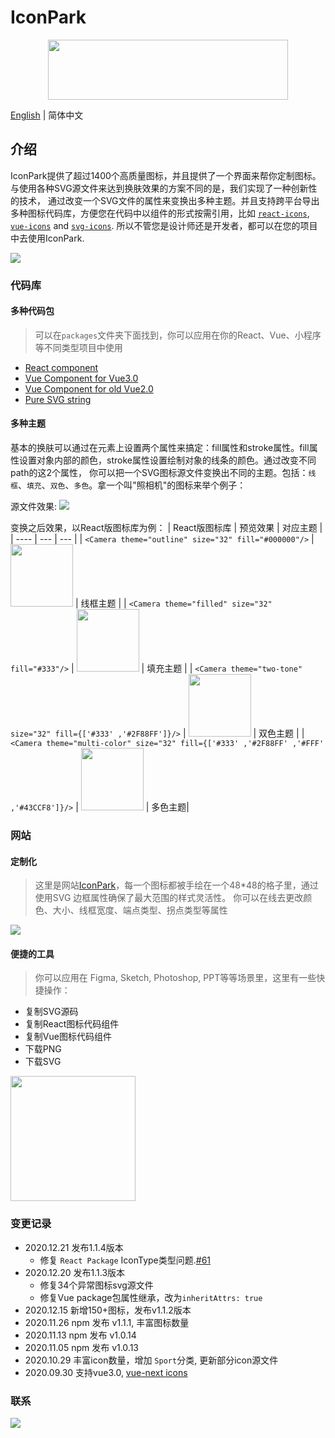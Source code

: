 # IconPark

<div align="center">
 <a href="http://iconpark.bytedance.com/official">
    <img src="https://sf1-dycdn-tos.pstatp.com/obj/eden-cn/lswwheh7nupwnuhog/icons/logo.svg" width="384" height="96">
</a>
</div>

[English](README.md) | 简体中文

## 介绍
IconPark提供了超过1400个高质量图标，并且提供了一个界面来帮你定制图标。与使用各种SVG源文件来达到换肤效果的方案不同的是，我们实现了一种创新性的技术，
通过改变一个SVG文件的属性来变换出多种主题。并且支持跨平台导出多种图标代码库，方便您在代码中以组件的形式按需引用，比如 [`react-icons`](./packages/react/README.md), [`vue-icons`](./packages/vue/README.md) and [`svg-icons`](./packages/vue/README.md).
所以不管您是设计师还是开发者，都可以在您的项目中去使用IconPark.

<img src="https://sf1-dycdn-tos.pstatp.com/obj/eden-cn/lswwheh7nupwnuhog/icons/icon-dance.gif"></ifram>

### 代码库
#### 多种代码包
> 可以在`packages`文件夹下面找到，你可以应用在你的React、Vue、小程序等不同类型项目中使用
  - [React component](./packages/react/README.md) 
  - [Vue Component for Vue3.0](./packages/vue-next/README.md) 
  - [Vue Component for old Vue2.0](./packages/vue/README.md) 
  - [Pure SVG string](./packages/svg/README.md)

#### 多种主题
基本的换肤可以通过在元素上设置两个属性来搞定：fill属性和stroke属性。fill属性设置对象内部的颜色，stroke属性设置绘制对象的线条的颜色。通过改变不同path的这2个属性，
你可以把一个SVG图标源文件变换出不同的主题。包括：`线框`、`填充`、`双色`、`多色`。拿一个叫"照相机"的图标来举个例子：

源文件效果: ![](https://sf1-dycdn-tos.pstatp.com/obj/eden-cn/lswwheh7nupwnuhog/icons/camera.svg)

变换之后效果，以React版图标库为例：
| React版图标库 | 预览效果 | 对应主题 |
| ---- | --- | --- |
| ```<Camera theme="outline" size="32" fill="#000000"/>``` | <img src="https://sf1-dycdn-tos.pstatp.com/obj/eden-cn/lswwheh7nupwnuhog/icons/camera_outline.png" width="100"></img> | 线框主题 |
| ```<Camera theme="filled" size="32" fill="#333"/>``` | <img src="https://sf1-dycdn-tos.pstatp.com/obj/eden-cn/lswwheh7nupwnuhog/icons/camera_filled.png" width="100"></img> | 填充主题 |
| ```<Camera theme="two-tone" size="32" fill={['#333' ,'#2F88FF']}/>``` | <img src="https://sf1-dycdn-tos.pstatp.com/obj/eden-cn/lswwheh7nupwnuhog/icons/camera_two-tone.png" width="100"></img> | 双色主题 |
| ```<Camera theme="multi-color" size="32" fill={['#333' ,'#2F88FF' ,'#FFF' ,'#43CCF8']}/>``` | <img src="https://sf1-dycdn-tos.pstatp.com/obj/eden-cn/lswwheh7nupwnuhog/icons/camera_multi-color.png" width="100"></img> | 多色主题| 
### 网站
#### 定制化 
> 这里是网站[IconPark](http://iconpark.bytedance.com/official)，每一个图标都被手绘在一个48*48的格子里，通过使用SVG 边框属性确保了最大范围的样式灵活性。
你可以在线去更改颜色、大小、线框宽度、端点类型、拐点类型等属性

<img src="https://sf1-dycdn-tos.pstatp.com/obj/eden-cn/lswwheh7nupwnuhog/icons/screenshot.png"></img>


#### 便捷的工具
> 你可以应用在 Figma, Sketch, Photoshop, PPT等等场景里，这里有一些快捷操作：
  - 复制SVG源码
  - 复制React图标代码组件
  - 复制Vue图标代码组件
  - 下载PNG
  - 下载SVG
    
<img src="https://sf1-dycdn-tos.pstatp.com/obj/eden-cn/lswwheh7nupwnuhog/icons/icon-tool.png" width="200px"></img>    

### 变更记录
- 2020.12.21 发布1.1.4版本
    - 修复 `React Package` IconType类型问题.[#61](https://github.com/bytedance/IconPark/issues/61)
- 2020.12.20 发布1.1.3版本
    - 修复34个异常图标svg源文件
    - 修复Vue package包属性继承，改为`inheritAttrs: true`
- 2020.12.15 新增150+图标，发布v1.1.2版本
- 2020.11.26 npm 发布 v1.1.1, 丰富图标数量
- 2020.11.13 npm 发布 v1.0.14
- 2020.11.05 npm 发布 v1.0.13
- 2020.10.29 丰富icon数量，增加 `Sport`分类, 更新部分icon源文件
- 2020.09.30 支持vue3.0, [vue-next icons](https://github.com/bytedance/IconPark/tree/master/packages/vue-next)

### 联系
<img src="https://sf1-dycdn-tos.pstatp.com/obj/eden-cn/lswwheh7nupwnuhog/icons/lark.png"></img>
